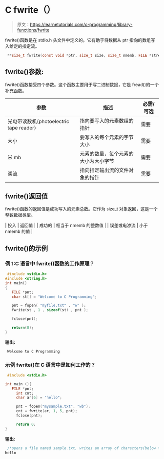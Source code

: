 # C fwrite（）

> 原文：<https://learnetutorials.com/c-programming/library-functions/fwrite>

fwrite()函数是在 stdio.h 头文件中定义的。它有助于将数据从 ptr 指向的数组写入给定的指定流。

```c
 **size_t fwrite(const void *ptr, size_t size, size_t nmemb, FILE *stream);** #where stream should be a file pointer 

```

## fwrite()参数:

fwrite()函数接受四个参数。这个函数主要用于写二进制数据，它是 fread()的一个补充函数。

| 参数 | 描述 | 必需/可选 |
| --- | --- | --- |
| 光电带读数机(photoelectric tape reader) | 指向要写入的元素数组的指针 | 需要 |
| 大小 | 要写入的每个元素的字节大小 | 需要 |
| 米 mb | 元素的数量，每个元素的大小为大小字节 | 需要 |
| 溪流 | 指向指定输出流的文件对象的指针 | 需要 |

## fwrite()返回值

fwrite()函数的返回值是成功写入的元素总数。它作为 size_t 对象返回，这是一个整数数据类型。

| 投入 | 返回值 |
| 成功的 | 相当于 nmemb 的整数值 |
| 误差或电渗流 | 小于 nmemb 的值 |

## fwrite()的示例

### 例 1:C 语言中 fwrite()函数的工作原理？

```c
 #include <stdio.h>
#include <string.h>
int main()
{
   FILE *pnt;
   char st[] = "Welcome to C Programming";

   pnt = fopen( "myfile.txt" , "w" );
   fwrite(st , 1 , sizeof(st) , pnt );

   fclose(pnt);

   return(0);
} 

```

**输出:**

```c
 Welcome to C Programming 
```

### 示例 fwrite()在 C 语言中是如何工作的？

```c
 #include <stdio.h>

int main (){
   FILE *pnt;
     int cnt;
     char ar[6] = "hello";

     pnt = fopen("mysample.txt", "wb");
     cnt = fwrite(ar, 1, 5, pnt);
     fclose(pnt);

     return 0;
} 

```

**输出:**

```c
 /*opens a file named sample.txt, writes an array of characters(below text) to the file, and closes it. */
hello 
```